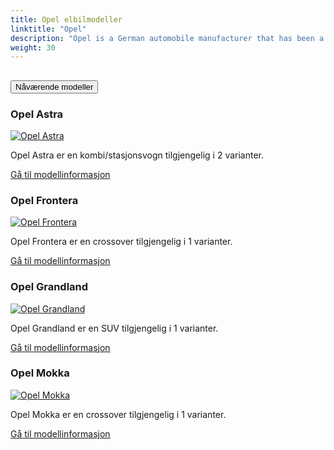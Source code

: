 ```yaml
---
title: Opel elbilmodeller
linktitle: "Opel"
description: "Opel is a German automobile manufacturer that has been a subsidiary of Stellantis since 2021. It was previously owned by General Motors and PSA Group. Opel produces passenger cars, light commercial vehicles, and vehicle parts, and sells them under the Opel and Vauxhall brands in Europe and other regions."
weight: 30
---
```

<!-- markdownlint-disable MD033 -->
<!-- markdownlint-disable MD010 -->


<div class="accordion" id="accordionPanelsStayOpenExample">
    <div class="accordion-item">
        <h2 class="accordion-header">
            <button class="accordion-button" type="button" data-bs-toggle="collapse" data-bs-target="#panelsStayOpen-collapseOne" aria-expanded="true" aria-controls="panelsStayOpen-collapseOne">
                        Nåværende modeller
            </button>
        </h2>
        <div id="panelsStayOpen-collapseOne" class="accordion-collapse collapse show">
            <div class="accordion-body">
    <div class="container p-3 mb-4 bg-body-tertiary rounded border">
        <h3>Opel Astra</h3>
        <div class="row">
            <div class="col col-12 col-md-6">
                <a href="astra">
                    <img src="https://media.evkx.net/multimedia/models/opel/astra/astra_sports_tourer_electric/main_1_st.jpg" class="img-fluid" alt="Opel Astra" >
                </a>
            </div>
            <div class="col col-12 col-md-6"><p>
Opel Astra er en kombi/stasjonsvogn tilgjengelig i 2 varianter.
</p>
	<a href="astra/" class="btn btn-outline-primary" role="button">Gå til modellinformasjon</a>
		</div>
	</div>
</div>
    <div class="container p-3 mb-4 bg-body-tertiary rounded border">
        <h3>Opel Frontera</h3>
        <div class="row">
            <div class="col col-12 col-md-6">
                <a href="frontera">
                    <img src="https://media.evkx.net/multimedia/models/opel/frontera/main_1_st.jpg" class="img-fluid" alt="Opel Frontera" >
                </a>
            </div>
            <div class="col col-12 col-md-6"><p>
Opel Frontera er en crossover tilgjengelig i 1 varianter.
</p>
	<a href="frontera/" class="btn btn-outline-primary" role="button">Gå til modellinformasjon</a>
		</div>
	</div>
</div>
    <div class="container p-3 mb-4 bg-body-tertiary rounded border">
        <h3>Opel Grandland</h3>
        <div class="row">
            <div class="col col-12 col-md-6">
                <a href="grandland">
                    <img src="https://media.evkx.net/multimedia/models/opel/grandland/grandland/main_1_st.jpg" class="img-fluid" alt="Opel Grandland" >
                </a>
            </div>
            <div class="col col-12 col-md-6"><p>
Opel Grandland er en SUV tilgjengelig i 1 varianter.
</p>
	<a href="grandland/" class="btn btn-outline-primary" role="button">Gå til modellinformasjon</a>
		</div>
	</div>
</div>
    <div class="container p-3 mb-4 bg-body-tertiary rounded border">
        <h3>Opel Mokka</h3>
        <div class="row">
            <div class="col col-12 col-md-6">
                <a href="mokka">
                    <img src="https://media.evkx.net/multimedia/models/opel/mokka/mokka_electric/main_1_st.jpeg" class="img-fluid" alt="Opel Mokka" >
                </a>
            </div>
            <div class="col col-12 col-md-6"><p>
Opel Mokka er en crossover tilgjengelig i 1 varianter.
</p>
	<a href="mokka/" class="btn btn-outline-primary" role="button">Gå til modellinformasjon</a>
		</div>
	</div>
</div>
        </div>
    </div>
</div></div>

